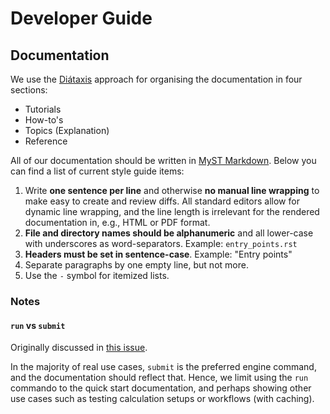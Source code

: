 # Developer Guide

## Documentation

We use the [Diátaxis](https://diataxis.fr/) approach for organising the documentation in four sections:

* Tutorials
* How-to's
* Topics (Explanation)
* Reference

All of our documentation should be written in [MyST Markdown](https://myst-parser.readthedocs.io/en/latest).
Below you can find a list of current style guide items:

1. Write **one sentence per line** and otherwise **no manual line wrapping** to make easy to create and review  diffs.
   All standard editors allow for dynamic line wrapping, and the line length is irrelevant for the rendered documentation in, e.g., HTML or PDF format.
1. **File and directory names should be alphanumeric** and all lower-case with underscores as word-separators. Example: `entry_points.rst`
1. **Headers must be set in sentence-case**.
   Example: "Entry points"
1. Separate paragraphs by one empty line, but not more.
1. Use the `-` symbol for itemized lists.

### Notes

#### `run` vs `submit`

Originally discussed in [this issue](https://github.com/aiidateam/aiida-quantumespresso/issues/1127).

In the majority of real use cases, `submit` is the preferred engine command, and the documentation should reflect that.
Hence, we limit using the `run` commando to the quick start documentation, and perhaps showing other use cases such as testing calculation setups or workflows (with caching).
